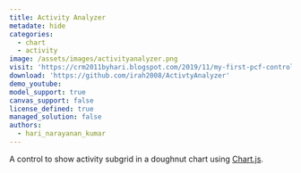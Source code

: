 ```yaml
---
title: Activity Analyzer
metadate: hide
categories:
  - chart
  - activity
image: /assets/images/activityanalyzer.png
visit: 'https://crm2011byhari.blogspot.com/2019/11/my-first-pcf-control-activity-analyzer.html'
download: 'https://github.com/irah2008/ActivtyAnalyzer'
demo_youtube: 
model_support: true
canvas_support: false
license_defined: true
managed_solution: false
authors:
  - hari_narayanan_kumar
---
```

A control to show activity subgrid in a doughnut chart using <a target="_blank" href="https://www.chartjs.org">Chart.js</a>.

